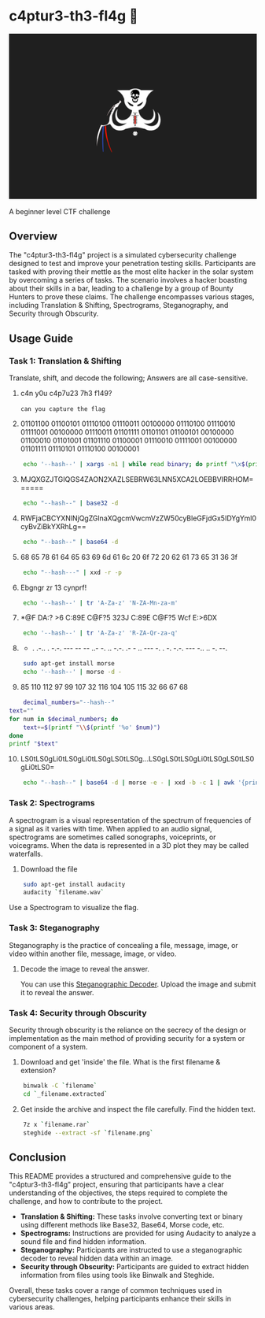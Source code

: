 # c4ptur3-th3-fl4g 🚀

![Capture Flag](capture-the-flag.png)

A beginner level CTF challenge

## Overview

The "c4ptur3-th3-fl4g" project is a simulated cybersecurity challenge designed to test and improve your penetration testing skills. Participants are tasked with proving their mettle as the most elite hacker in the solar system by overcoming a series of tasks. The scenario involves a hacker boasting about their skills in a bar, leading to a challenge by a group of Bounty Hunters to prove these claims. The challenge encompasses various stages, including Translation & Shifting, Spectrograms, Steganography, and Security through Obscurity.

## Usage Guide

### Task 1: Translation & Shifting

Translate, shift, and decode the following; Answers are all case-sensitive.

1. c4n y0u c4p7u23 7h3 f149?

    ```can you capture the flag```

2. 01101100 01100101 01110100 01110011 00100000 01110100 01110010 01111001 00100000 01110011 01101111 01101101 01100101 00100000 01100010 01101001 01101110 01100001 01110010 01111001 00100000 01101111 01110101 01110100 00100001
```bash
    echo '--hash--' | xargs -n1 | while read binary; do printf "\x$(printf "%x" "$((2#$binary))")"; done 
```
3. MJQXGZJTGIQGS4ZAON2XAZLSEBRW63LNN5XCA2LOEBBVIRRHOM======
```bash
    echo "--hash--" | base32 -d 
```
4. RWFjaCBCYXNlNjQgZGlnaXQgcmVwcmVzZW50cyBleGFjdGx5IDYgYml0cyBvZiBkYXRhLg==
```bash
    echo "--bash--" | base64 -d
```
5. 68 65 78 61 64 65 63 69 6d 61 6c 20 6f 72 20 62 61 73 65 31 36 3f
```bash
    echo "--hash---" | xxd -r -p
```
6. Ebgngr zr 13 cynprf!
```bash
    echo '--hash--' | tr 'A-Za-z' 'N-ZA-Mn-za-m'
```
7. *@F DA:? >6 C:89E C@F?5 323J C:89E C@F?5 Wcf E:>6DX
```bash
    echo '--hash--' | tr 'A-Za-z' 'R-ZA-Qr-za-q'
```
8. - . .-.. . -.-. --- -- -- ..- -. .. -.-. .- - .. --- -.
. -. -.-. --- -.. .. -. --.
```bash
    sudo apt-get install morse
    echo '--hash--' | morse -d -
```
9. 85 110 112 97 99 107 32 116 104 105 115 32 66 67 68
```bash
    decimal_numbers="--hash--"
text=""
for num in $decimal_numbers; do
    text+=$(printf "\\$(printf '%o' $num)")
done
printf "$text"

```
10. LS0tLS0gLi0tLS0gLi0tLS0gLS0tLS0g...LS0gLS0tLS0gLi0tLS0gLS0tLS0gLi0tLS0=
```bash
    echo "--hash--" | base64 -d | morse -e - | xxd -b -c 1 | awk '{print $2}' | tr -d '\n' | sed 's/ //g' | tr '!-~' 'P-~!-O'
```

### Task 2: Spectrograms

A spectrogram is a visual representation of the spectrum of frequencies of a signal as it varies with time. When applied to an audio signal, spectrograms are sometimes called sonographs, voiceprints, or voicegrams. When the data is represented in a 3D plot they may be called waterfalls. 

1. Download the file

```bash
    sudo apt-get install audacity
    audacity `filename.wav`
```

Use a Spectrogram to visualize the flag.

### Task 3: Steganography

Steganography is the practice of concealing a file, message, image, or video within another file, message, image, or video.

1. Decode the image to reveal the answer. 

    You can use this [Steganographic Decoder](https://futureboy.us/stegano/decinput.html). Upload the image and submit it to reveal the answer.

### Task 4: Security through Obscurity

Security through obscurity is the reliance on the secrecy of the design or implementation as the main method of providing security for a system or component of a system.

1. Download and get 'inside' the file. What is the first filename & extension?
```bash
    binwalk -C `filename`
    cd `_filename.extracted`
```

2. Get inside the archive and inspect the file carefully. Find the hidden text.
```bash
    7z x `filename.rar`
    steghide --extract -sf `filename.png`
```

## Conclusion

This README provides a structured and comprehensive guide to the "c4ptur3-th3-fl4g" project, ensuring that participants have a clear understanding of the objectives, the steps required to complete the challenge, and how to contribute to the project.

- **Translation & Shifting:** These tasks involve converting text or binary using different methods like Base32, Base64, Morse code, etc.
- **Spectrograms:** Instructions are provided for using Audacity to analyze a sound file and find hidden information.
- **Steganography:** Participants are instructed to use a steganographic decoder to reveal hidden data within an image.
- **Security through Obscurity:** Participants are guided to extract hidden information from files using tools like Binwalk and Steghide.

Overall, these tasks cover a range of common techniques used in cybersecurity challenges, helping participants enhance their skills in various areas.
